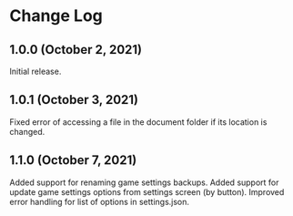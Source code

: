 # Change Log

## 1.0.0 (October 2, 2021)
Initial release.

## 1.0.1 (October 3, 2021)
Fixed error of accessing a file in the document folder if its location is changed.

## 1.1.0 (October 7, 2021)
Added support for renaming game settings backups.
Added support for update game settings options from settings screen (by button).
Improved error handling for list of options in settings.json.